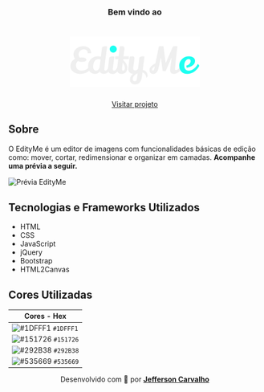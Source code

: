 <h3 align="center">Bem vindo ao</h3>

<h1 align="center">
    <img src="./assets/img/logo.svg" alt="EdityMe">
</h1>

<p  align="center">
    <a href="https://myjefferson.github.io/edity-me/" target="_blank">Visitar projeto</a>
</p>

<h2>Sobre</h2>
<p>O EdityMe é um editor de imagens com funcionalidades básicas de edição como: mover, cortar, redimensionar e organizar em camadas. <strong>Acompanhe uma prévia a seguir.</strong></p>
<img align="center" src="./assets/screens/preview.gif" alt="Prévia EdityMe">

<h2>Tecnologias e Frameworks Utilizados</h2>
<ul>
    <li>HTML</li>
    <li>CSS</li>
    <li>JavaScript</li>
    <li>jQuery</li>
    <li>Bootstrap</li>
    <li>HTML2Canvas</li>
</ul>

<h2>Cores Utilizadas</h2>

| Cores - Hex |
|-------------| 
| ![#1DFFF1](https://via.placeholder.com/15/1DFFF1/000000?text=+) `#1DFFF1` |
| ![#151726](https://via.placeholder.com/15/151726/000000?text=+) `#151726` |
| ![#292B38](https://via.placeholder.com/15/292B38/000000?text=+) `#292B38` |
| ![#535669](https://via.placeholder.com/15/535669/000000?text=+) `#535669` |

<p align="center">
    Desenvolvido com 💚 por 
    <strong>
        <a href="https://github.com/myjefferson">Jefferson Carvalho</a>
    </strong>
</p>
